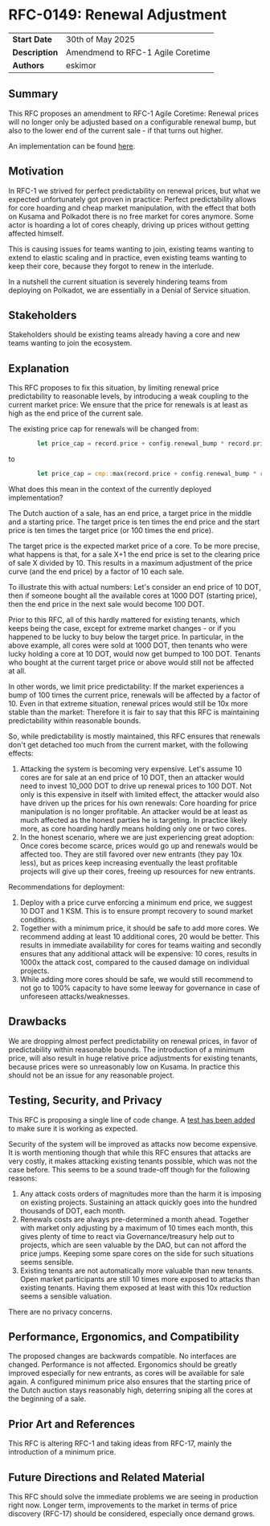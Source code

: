 # RFC-0149: Renewal Adjustment

|                 |                                                                                             |
| --------------- | ------------------------------------------------------------------------------------------- |
| **Start Date**  | 30th of May 2025                                                                    |
| **Description** | Amendmend to RFC-1 Agile Coretime                                                                    |
| **Authors**     | eskimor                                                            |

## Summary

This RFC proposes an amendment to RFC-1 Agile Coretime: Renewal prices will no
longer only be adjusted based on a configurable renewal bump, but also to the
lower end of the current sale - if that turns out higher. 

An implementation can be found [here](https://github.com/paritytech/polkadot-sdk/pull/8630).

## Motivation

In RFC-1 we strived for perfect predictability on renewal prices, but what we
expected unfortunately got proven in practice: Perfect predictability allows
for core hoarding and cheap market manipulation, with the effect that both on
Kusama and Polkadot there is no free market for cores anymore. Some actor is
hoarding a lot of cores cheaply, driving up prices without getting affected
himself.

This is causing issues for teams wanting to join, existing teams wanting to
extend to elastic scaling and in practice, even existing teams wanting to keep
their core, because they forgot to renew in the interlude.

In a nutshell the current situation is severely hindering teams from deploying
on Polkadot, we are essentially in a Denial of Service situation.

## Stakeholders

Stakeholders should be existing teams already having a core and new teams wanting to join the ecosystem.

## Explanation


This RFC proposes to fix this situation, by limiting renewal price
predictability to reasonable levels, by introducing a weak coupling to the
current market price: We ensure that the price for renewals is at least as high
as the end price of the current sale.

The existing price cap for renewals will be changed from:

```rust
		let price_cap = record.price + config.renewal_bump * record.price;
```

to 

```rust
		let price_cap = cmp::max(record.price + config.renewal_bump * record.price, end_price);
```

What does this mean in the context of the currently deployed implementation?

The Dutch auction of a sale, has an end price, a target price in the middle and
a starting price. The target price is ten times the end price and the start
price is ten times the target price (or 100 times the end price).

The target price is the expected market price of a core. To be more precise,
what happens is that, for a sale X+1 the end price is set to the clearing price
of sale X divided by 10. This results in a maximum adjustment of the price
curve (and the end price) by a factor of 10 each sale.

To illustrate this with actual numbers: Let's consider an end price of 10 DOT,
then if someone bought all the available cores at 1000 DOT (starting price),
then the end price in the next sale would become 100 DOT.

Prior to this RFC, all of this hardly mattered for existing tenants, which
keeps being the case, except for extreme market changes - or if you happened to
be lucky to buy below the target price. In particular, in the above example,
all cores were sold at 1000 DOT, then tenants who were lucky holding a core at
10 DOT, would now get bumped to 100 DOT. Tenants who bought at the current
target price or above would still not be affected at all.

In other words, we limit price predictability: If the market experiences a bump
of 100 times the current price, renewals will be affected by a factor of 10.
Even in that extreme situation, renewal prices would still be 10x more stable than
the market: Therefore it is fair to say that this RFC is maintaining
predictability within reasonable bounds.

So, while predictability is mostly maintained, this RFC ensures that renewals
don't get detached too much from the current market, with the following
effects:

1. Attacking the system is becoming very expensive. Let's assume 10 cores are
   for sale at an end price of 10 DOT, then an attacker would need to invest
10_000 DOT to drive up renewal prices to 100 DOT. Not only is this expensive in
itself with limited effect, the attacker would also have driven up the prices
for his own renewals: Core hoarding for price manipulation is no longer
profitable. An attacker would be at least as much affected as the honest
parties he is targeting. In practice likely more, as core hoarding hardly means
holding only one or two cores.
2. In the honest scenario, where we are just experiencing great adoption: Once
   cores become scarce, prices would go up and renewals would be affected too.
They are still favored over new entrants (they pay 10x less), but as prices
keep increasing eventually the least profitable projects will give up their
cores, freeing up resources for new entrants. 


Recommendations for deployment:

1. Deploy with a price curve enforcing a minimum end price, we suggest 10 DOT
   and 1 KSM. This is to ensure prompt recovery to sound market conditions.
2. Together with a minimum price, it should be safe to add more cores. We
   recommend adding at least 10 additional cores, 20 would be better. This
results in immediate availability for cores for teams waiting and secondly
ensures that any additional attack will be expensive: 10 cores, results in
1000x the attack cost, compared to the caused damage on individual projects.
3. While adding more cores should be safe, we would still recommend to not go
   to 100% capacity to have some leeway for governance in case of unforeseen
attacks/weaknesses. 


## Drawbacks

We are dropping almost perfect predictability on renewal prices, in favor of
predictability within reasonable bounds. The introduction of a minimum price,
will also result in huge relative price adjustments for existing tenants,
because prices were so unreasonably low on Kusama. In practice this should not
be an issue for any reasonable project.

## Testing, Security, and Privacy

This RFC is proposing a single line of code change. A [test has been
added](https://github.com/paritytech/polkadot-sdk/pull/8630/files#diff-5c1aa49e85b8916278350cef73f121ceda192adbbf3b16d35e52626a96243fc9R500)
to make sure it is working as expected.

Security of the system will be improved as attacks now become expensive. It is
worth mentioning though that while this RFC ensures that attacks are very
costly, it makes attacking existing tenants possible, which was not the case
before. This seems to be a sound trade-off though for the following reasons:

1. Any attack costs orders of magnitudes more than the harm it is imposing on
   existing projects. Sustaining an attack quickly goes into the hundred
thousands of DOT, each month.
2. Renewals costs are always pre-determined a month ahead. Together with market
   only adjusting by a maximum of 10 times each month, this gives plenty of
time to react via Governance/treasury help out to projects, which are seen
valuable by the DAO, but can not afford the price jumps. Keeping some spare
cores on the side for such situations seems sensible.
3. Existing tenants are not automatically more valuable than new tenants. Open
   market participants are still 10 times more exposed to attacks than existing
tenants. Having them exposed at least with this 10x reduction seems a sensible
valuation.

There are no privacy concerns.

## Performance, Ergonomics, and Compatibility

The proposed changes are backwards compatible. No interfaces are changed.
Performance is not affected. Ergonomics should be greatly improved especially
for new entrants, as cores will be available for sale again. A configured
minimum price also ensures that the starting price of the Dutch auction stays
reasonably high, deterring sniping all the cores at the beginning of a sale.

## Prior Art and References

This RFC is altering RFC-1 and taking ideas from RFC-17, mainly the introduction of a minimum price.

## Future Directions and Related Material

This RFC should solve the immediate problems we are seeing in production right
now. Longer term, improvements to the market in terms of price discovery
(RFC-17) should be considered, especially once demand grows.
